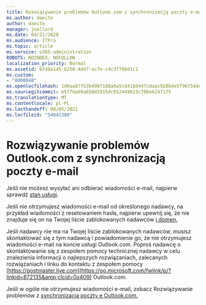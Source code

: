 ```yaml
---
title: Rozwiązywanie problemów Outlook.com z synchronizacją poczty e-mail
ms.author: daeite
author: daeite
manager: joallard
ms.date: 04/21/2020
ms.audience: ITPro
ms.topic: article
ms.service: o365-administration
ROBOTS: NOINDEX, NOFOLLOW
localization_priority: Normal
ms.assetid: 6f48a145-b258-4d47-ac7e-c4c3f76bd1c1
ms.custom:
- "8000048"
ms.openlocfilehash: 1d0aa87fb3b4907108a9a5cd418d447cdaac920b4e5f96754dec2d0bd354b92d
ms.sourcegitcommit: b5f7da89a650d2915dc652449623c78be6247175
ms.translationtype: MT
ms.contentlocale: pl-PL
ms.lasthandoff: 08/05/2021
ms.locfileid: "54041380"
---
```

# <a name="fix-outlookcom-email-sync-issues"></a>Rozwiązywanie problemów Outlook.com z synchronizacją poczty e-mail

Jeśli nie możesz wysyłać ani odbierać wiadomości e-mail, najpierw sprawdź [stan usługi](https://go.microsoft.com/fwlink/p/?linkid=837482&amp;clcid=0x409).
  
Jeśli nie otrzymujesz wiadomości e-mail od określonego nadawcy, na przykład wiadomości z resetowaniem hasła, najpierw upewnij się, że nie znajduje się on na Twojej liście zablokowanych nadawców [i domen.](https://outlook.live.com/mail/options/mail/junkEmail/blockedSendersAndDomains)
  
Jeśli nadawcy nie ma na Twojej liście zablokowanych nadawców, musisz skontaktować się z tym nadawcą i powiadomienie go, że nie otrzymujesz wiadomości e-mail na koncie usługi Outlook.com. Poproś nadawcę o skontaktowanie się z zespołem pomocy technicznej nadawcy w celu znalezienia informacji o najlepszych rozwiązaniach, zalecanych rozwiązaniach i linku do kontaktu z zespołem pomocy [https://postmaster.live.com](https://go.microsoft.com/fwlink/p/?linkid=872135&amp;clcid=0x409) Outlook.com.
  
Jeśli w ogóle nie otrzymujesz wiadomości e-mail, zobacz Rozwiązywanie problemów z [synchronizacją poczty e Outlook.com.](https://support.office.com/article/d39e3341-8d79-4bf1-b3c7-ded602233642?wt.mc_id=Office_Outlook_com_Alchemy)